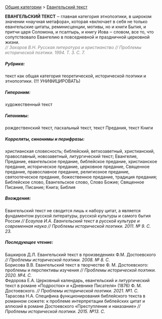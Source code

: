<style>
st { color: Gray }
</style>

[Общие категории](common.md) > [Евангельский текст](евангельский_текст.md) 

**ЕВАНГЕЛЬСКИЙ ТЕКСТ**  ‒ главная категория этнопоэтики,  в широком значении «научная метафора», которая «включает в себя не только евангельские цитаты, реминисценции, мотивы, но и книги Бытия, и притчи царя Соломона, и псалтырь, и книгу Иова ‒ словом, все то, что сопутствовало Евангелию в повседневной и праздничной церковной жизни.  
<st> *// Захаров В.Н. Русская литература и христианство // Проблемы исторической поэтики. 1994. Т. 3. С. 7.* </st>

##### Рубрика:
текст как общая категория теоретической, исторической поэтики и этнопоэтики. (!!! УНИФИЦИРОВАТЬ)   
##### Гипероним:
художественный текст  
##### Гипонимы:
рождественский текст,  пасхальный текст, текст Предания, текст Книги  
##### Корреляты, синонимы и перифразы:
христианская словесность; библейский, ветхозаветный, христианский, православный,  новозаветный, литургический текст;  Евангелие,  Предание,  евангельское предание, библейское предание, христианское предание, историческое предание,  церковное предание, Священное предание, православное предание, религиозное предание, святоотеческое предание, божественное предание, традиция предания; Библейское слово, Евангельское слово, Слово Божие; Священное Писание, Писание; Книга; Библия  

##### Вхождения:
Евангельский текст не сводится лишь к набору цитат, а является фундаментом русской литературы, русской культуры и самого бытия России *// Есаулов И.А. Евангельский текст в русской культуре и современная наука // Проблемы исторической поэтики.  2011. № 9. С. 23.*  

##### Последующее чтение:  
Башкиров Д.Л. Евангельский текст в произведениях Ф.М. Достоевского *// Проблемы исторической поэтики.   2008. № 8. С.*  
Борисова В.В. Евангельский текст в творчестве Ф. М. Достоевского: проблемы и перспективы изучения *//  Проблемы исторической поэтики.  2020. №4. С.*  
Федорова Е.А. Церковный календарь, евангельский и литургический текст в романе «Подросток» и «Дневнике Писателя» (1876) Ф. М. Достоевского. *// Проблемы исторической поэтики.  2021. №1. С.*  
Тарасова Н.А. Специфика функционирования библейского текста в романном сюжете: к проблеме интерпретации библейских цитат и аллюзий в романе Достоевского «Преступление и наказание» *//  Проблемы исторической поэтики.  2015. №13. С.* 
